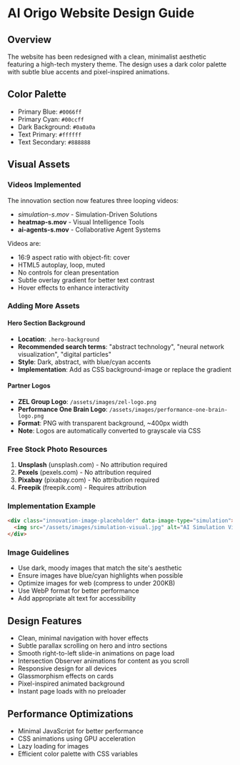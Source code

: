 # AI Origo Website Design Guide

## Overview
The website has been redesigned with a clean, minimalist aesthetic featuring a high-tech mystery theme. The design uses a dark color palette with subtle blue accents and pixel-inspired animations.

## Color Palette
- Primary Blue: `#0066ff`
- Primary Cyan: `#00ccff`
- Dark Background: `#0a0a0a`
- Text Primary: `#ffffff`
- Text Secondary: `#888888`

## Visual Assets

### Videos Implemented
The innovation section now features three looping videos:
- **simulation-s*.mov* - Simulation-Driven Solutions
- **heatmap-s.mov** - Visual Intelligence Tools
- **ai-agents-s.mov** - Collaborative Agent Systems

Videos are:
- 16:9 aspect ratio with object-fit: cover
- HTML5 autoplay, loop, muted
- No controls for clean presentation
- Subtle overlay gradient for better text contrast
- Hover effects to enhance interactivity

### Adding More Assets

#### Hero Section Background
- **Location**: `.hero-background`
- **Recommended search terms**: "abstract technology", "neural network visualization", "digital particles"
- **Style**: Dark, abstract, with blue/cyan accents
- **Implementation**: Add as CSS background-image or replace the gradient

#### Partner Logos
- **ZEL Group Logo**: `/assets/images/zel-logo.png`
- **Performance One Brain Logo**: `/assets/images/performance-one-brain-logo.png`
- **Format**: PNG with transparent background, ~400px width
- **Note**: Logos are automatically converted to grayscale via CSS

### Free Stock Photo Resources
1. **Unsplash** (unsplash.com) - No attribution required
2. **Pexels** (pexels.com) - No attribution required
3. **Pixabay** (pixabay.com) - No attribution required
4. **Freepik** (freepik.com) - Requires attribution

### Implementation Example
```html
<div class="innovation-image-placeholder" data-image-type="simulation">
  <img src="/assets/images/simulation-visual.jpg" alt="AI Simulation Visualization">
</div>
```

### Image Guidelines
- Use dark, moody images that match the site's aesthetic
- Ensure images have blue/cyan highlights when possible
- Optimize images for web (compress to under 200KB)
- Use WebP format for better performance
- Add appropriate alt text for accessibility

## Design Features
- Clean, minimal navigation with hover effects
- Subtle parallax scrolling on hero and intro sections
- Smooth right-to-left slide-in animations on page load
- Intersection Observer animations for content as you scroll
- Responsive design for all devices
- Glassmorphism effects on cards
- Pixel-inspired animated background
- Instant page loads with no preloader

## Performance Optimizations
- Minimal JavaScript for better performance
- CSS animations using GPU acceleration
- Lazy loading for images
- Efficient color palette with CSS variables
